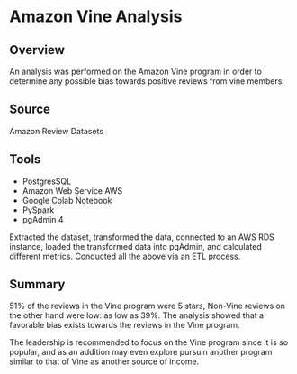 # Amazon Vine Analysis
## Overview
An analysis was performed on the Amazon Vine program in order to determine any possible bias towards positive reviews from vine members.

## Source
Amazon Review Datasets

## Tools
- PostgresSQL
- Amazon Web Service AWS
- Google Colab Notebook
- PySpark
- pgAdmin 4

Extracted the dataset, transformed the data, connected to an AWS RDS instance, loaded the transformed data into pgAdmin, and calculated different metrics. Conducted all the above via an ETL process.

## Summary
51% of the reviews in the Vine program were 5 stars, Non-Vine reviews on the other hand were low: as low as 39%. The analysis showed that a favorable bias exists towards the reviews in the Vine program.  

The leadership is recommended to focus on the Vine program since it is so popular, and as an addition may even explore pursuin another program similar to that of Vine as another source of income.

